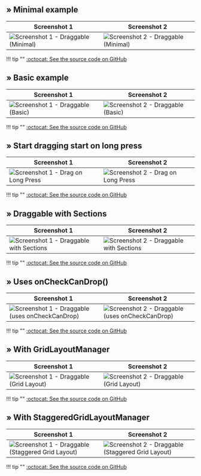 
## &raquo; Minimal example

| Screenshot 1 | Screenshot 2 |
|--------------|--------------|
| ![Screenshot 1 - Draggable (Minimal)](../images/example/draggable-minimal-1.png) | ![Screenshot 2 - Draggable (Minimal)](../images/example/draggable-minimal-2.png) |

!!! tip ""
    [:octocat: See the source code on GitHub](https://github.com/h6ah4i/android-advancedrecyclerview/tree/master/example/src/main/java/com/h6ah4i/android/example/advrecyclerview/demo_d_minimal)


## &raquo; Basic example

| Screenshot 1 | Screenshot 2 |
|--------------|--------------|
| ![Screenshot 1 - Draggable (Basic)](../images/example/draggable-basic-1.png) | ![Screenshot 2 - Draggable (Basic)](../images/example/draggable-basic-2.png) |

!!! tip ""
    [:octocat: See the source code on GitHub](https://github.com/h6ah4i/android-advancedrecyclerview/tree/master/example/src/main/java/com/h6ah4i/android/example/advrecyclerview/demo_d_basic)


## &raquo; Start dragging start on long press

| Screenshot 1 | Screenshot 2 |
|--------------|--------------|
| ![Screenshot 1 - Drag on Long Press](../images/example/draggable-long-press-1.png) | ![Screenshot 2 - Drag on Long Press](../images/example/draggable-long-press-2.png) |

!!! tip ""
    [:octocat: See the source code on GitHub](https://github.com/h6ah4i/android-advancedrecyclerview/tree/master/example/src/main/java/com/h6ah4i/android/example/advrecyclerview/demo_d_on_longpress)


## &raquo; Draggable with Sections

| Screenshot 1 | Screenshot 2 |
|--------------|--------------|
| ![Screenshot 1 - Draggable with Sections](../images/example/draggable-section-1.png) | ![Screenshot 2 - Draggable with Sections](../images/example/draggable-section-2.png) |

!!! tip ""
    [:octocat: See the source code on GitHub](https://github.com/h6ah4i/android-advancedrecyclerview/tree/master/example/src/main/java/com/h6ah4i/android/example/advrecyclerview/demo_d_with_section)


## &raquo; Uses onCheckCanDrop()

| Screenshot 1 | Screenshot 2 |
|--------------|--------------|
| ![Screenshot 1 - Draggable (uses onCheckCanDrop)](../images/example/draggable-oncheckcandrop-1.png) | ![Screenshot 2 - Draggable (uses onCheckCanDrop)](../images/example/draggable-oncheckcandrop-2.png) |

!!! tip ""
    [:octocat: See the source code on GitHub](https://github.com/h6ah4i/android-advancedrecyclerview/tree/master/example/src/main/java/com/h6ah4i/android/example/advrecyclerview/demo_d_check_can_drop)


## &raquo; With GridLayoutManager

| Screenshot 1 | Screenshot 2 |
|--------------|--------------|
| ![Screenshot 1 - Draggable (Grid Layout)](../images/example/draggable-grid-1.png) | ![Screenshot 2 - Draggable (Grid Layout)](../images/example/draggable-grid-2.png) |

!!! tip ""
    [:octocat: See the source code on GitHub](https://github.com/h6ah4i/android-advancedrecyclerview/tree/master/example/src/main/java/com/h6ah4i/android/example/advrecyclerview/demo_d_grid)


## &raquo; With StaggeredGridLayoutManager

| Screenshot 1 | Screenshot 2 |
|--------------|--------------|
| ![Screenshot 1 - Draggable (Staggered Grid Layout)](../images/example/draggable-staggered-grid-1.png) | ![Screenshot 2 - Draggable (Staggered Grid Layout)](../images/example/draggable-staggered-grid-2.png) |

!!! tip ""
    [:octocat: See the source code on GitHub](https://github.com/h6ah4i/android-advancedrecyclerview/tree/master/example/src/main/java/com/h6ah4i/android/example/advrecyclerview/demo_d_staggered_grid)

